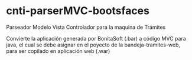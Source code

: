 # cnti-parserMVC-bootsfaces

Parseador Modelo Vista Controlador para la maquina de Trámites

Convierte la aplicación generada por BonitaSoft (.bar) a código MVC para java, el cual se debe asignar en el
poyecto de la bandeja-tramites-web, para ser copilado en aplicación web (.war)
